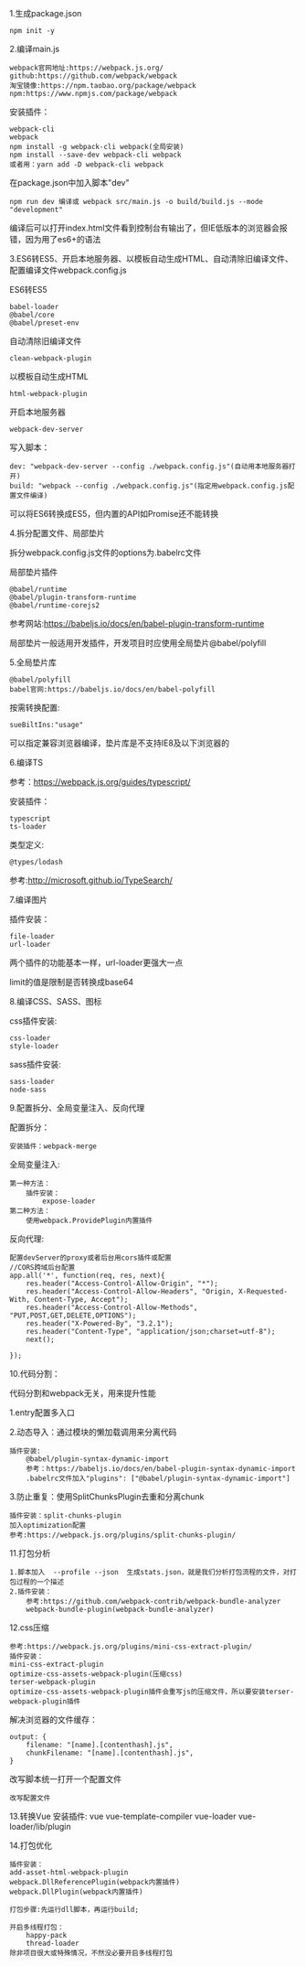 1.生成package.json

    npm init -y

2.编译main.js

    webpack官网地址:https://webpack.js.org/
    github:https://github.com/webpack/webpack
    淘宝镜像:https://npm.taobao.org/package/webpack
    npm:https://www.npmjs.com/package/webpack

安装插件：

    webpack-cli
    webpack
    npm install -g webpack-cli webpack(全局安装)
    npm install --save-dev webpack-cli webpack
    或者用：yarn add -D webpack-cli webpack

在package.json中加入脚本"dev"

    npm run dev 编译或 webpack src/main.js -o build/build.js --mode "development"

编译后可以打开index.html文件看到控制台有输出了，但IE低版本的浏览器会报错，因为用了es6+的语法

3.ES6转ES5、开启本地服务器、以模板自动生成HTML、自动清除旧编译文件、配置编译文件webpack.config.js

ES6转ES5

    babel-loader
    @babel/core
    @babel/preset-env

自动清除旧编译文件

    clean-webpack-plugin

以模板自动生成HTML

    html-webpack-plugin

开启本地服务器

    webpack-dev-server

写入脚本：

    dev: "webpack-dev-server --config ./webpack.config.js"(自动用本地服务器打开)
    build: "webpack --config ./webpack.config.js"(指定用webpack.config.js配置文件编译)

可以将ES6转换成ES5，但内置的API如Promise还不能转换

4.拆分配置文件、局部垫片

拆分webpack.config.js文件的options为.babelrc文件

局部垫片插件

    @babel/runtime
    @babel/plugin-transform-runtime
    @babel/runtime-corejs2

参考网站:https://babeljs.io/docs/en/babel-plugin-transform-runtime 

局部垫片一般适用开发插件，开发项目时应使用全局垫片@babel/polyfill

5.全局垫片库

    @babel/polyfill
    babel官网:https://babeljs.io/docs/en/babel-polyfill

按需转换配置:

    sueBiltIns:"usage"

可以指定兼容浏览器编译，垫片库是不支持IE8及以下浏览器的

6.编译TS

参考：https://webpack.js.org/guides/typescript/

安装插件：

    typescript
    ts-loader

类型定义:

    @types/lodash

参考:http://microsoft.github.io/TypeSearch/

7.编译图片

插件安装：

    file-loader
    url-loader

两个插件的功能基本一样，url-loader更强大一点

limit的值是限制是否转换成base64

8.编译CSS、SASS、图标

css插件安装:

    css-loader
    style-loader

sass插件安装:

    sass-loader
    node-sass

9.配置拆分、全局变量注入、反向代理

配置拆分：

    安装插件：webpack-merge

全局变量注入:

    第一种方法：
        插件安装：
            expose-loader
    第二种方法：
        使用webpack.ProvidePlugin内置插件

反向代理:

    配置devServer的proxy或者后台用cors插件或配置
    //CORS跨域后台配置
    app.all('*', function(req, res, next){
        res.header("Access-Control-Allow-Origin", "*");
        res.header("Access-Control-Allow-Headers", "Origin, X-Requested-With, Content-Type, Accept");
        res.header("Access-Control-Allow-Methods", "PUT,POST,GET,DELETE,OPTIONS");
        res.header("X-Powered-By", "3.2.1");
        res.header("Content-Type", "application/json;charset=utf-8");
        next();

    });

10.代码分割：

代码分割和webpack无关，用来提升性能

1.entry配置多入口

2.动态导入：通过模块的懒加载调用来分离代码

    插件安装:
        @babel/plugin-syntax-dynamic-import
        参考：https://babeljs.io/docs/en/babel-plugin-syntax-dynamic-import
        .babelrc文件加入"plugins": ["@babel/plugin-syntax-dynamic-import"]

3.防止重复：使用SplitChunksPlugin去重和分离chunk

    插件安装：split-chunks-plugin
    加入optimization配置
    参考:https://webpack.js.org/plugins/split-chunks-plugin/

11.打包分析

    1.脚本加入  --profile --json  生成stats.json，就是我们分析打包流程的文件，对打包过程的一个描述
    2.插件安装：
        参考:https://github.com/webpack-contrib/webpack-bundle-analyzer
        webpack-bundle-plugin(webpack-bundle-analyzer)
    
12.css压缩

    参考:https://webpack.js.org/plugins/mini-css-extract-plugin/
    插件安装：
    mini-css-extract-plugin
    optimize-css-assets-webpack-plugin(压缩css)
    terser-webpack-plugin
    optimize-css-assets-webpack-plugin插件会重写js的压缩文件，所以要安装terser-webpack-plugin插件

解决浏览器的文件缓存：

    output: {
        filename: "[name].[contenthash].js",
        chunkFilename: "[name].[contenthash].js",
    }

改写脚本统一打开一个配置文件

    改写配置文件

13.转换Vue
    安装插件:
    vue
    vue-template-compiler
    vue-loader
    vue-loader/lib/plugin

14.打包优化

    插件安装：
    add-asset-html-webpack-plugin
    webpack.DllReferencePlugin(webpack内置插件)
    webpack.DllPlugin(webpack内置插件)

    打包步骤:先运行dll脚本，再运行build;

    开启多线程打包：
        happy-pack
        thread-loader
    除非项目很大或特殊情况，不然没必要开启多线程打包
